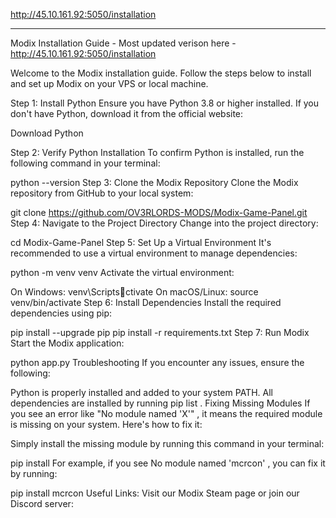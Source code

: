 http://45.10.161.92:5050/installation

-----------------------------------------------------------------------------------------

Modix Installation Guide - Most updated verison here - http://45.10.161.92:5050/installation

Welcome to the Modix installation guide. Follow the steps below to install and set up Modix on your VPS or local machine.

Step 1: Install Python
Ensure you have Python 3.8 or higher installed. If you don't have Python, download it from the official website:

Download Python

Step 2: Verify Python Installation
To confirm Python is installed, run the following command in your terminal:

python --version
Step 3: Clone the Modix Repository
Clone the Modix repository from GitHub to your local system:

git clone https://github.com/OV3RLORDS-MODS/Modix-Game-Panel.git
Step 4: Navigate to the Project Directory
Change into the project directory:

cd Modix-Game-Panel
Step 5: Set Up a Virtual Environment
It's recommended to use a virtual environment to manage dependencies:

python -m venv venv
Activate the virtual environment:

On Windows:
venv\Scriptsctivate
On macOS/Linux:
source venv/bin/activate
Step 6: Install Dependencies
Install the required dependencies using pip:

pip install --upgrade pip
pip install -r requirements.txt
Step 7: Run Modix
Start the Modix application:

python app.py
Troubleshooting
If you encounter any issues, ensure the following:

Python is properly installed and added to your system PATH.
All dependencies are installed by running
pip list
.
Fixing Missing Modules
If you see an error like
"No module named 'X'"
, it means the required module is missing on your system. Here's how to fix it:

Simply install the missing module by running this command in your terminal:

pip install
For example, if you see
No module named 'mcrcon'
, you can fix it by running:

pip install mcrcon
Useful Links:
Visit our Modix Steam page or join our Discord server:
